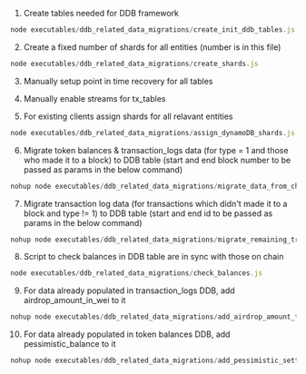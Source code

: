 1. Create tables needed for DDB framework

``` node.js
node executables/ddb_related_data_migrations/create_init_ddb_tables.js
```

2. Create a fixed number of shards for all entities (number is in this file)

``` node.js
node executables/ddb_related_data_migrations/create_shards.js
```

3. Manually setup point in time recovery for all tables

4. Manually enable streams for tx_tables

5. For existing clients assign shards for all relavant entities

``` node.js
node executables/ddb_related_data_migrations/assign_dynamoDB_shards.js
```

6. Migrate token balances & transaction_logs data (for type = 1 and those who made it to a block) to DDB table (start and end block number to be passed as params in the below command)

``` node.js
nohup node executables/ddb_related_data_migrations/migrate_data_from_chain_to_ddb.js startBlock endBlock &> nohup2.out&
```

7. Migrate transaction log data (for transactions which didn't made it to a block and type != 1) to DDB table (start and end id to be passed as params in the below command)
   
``` node.js
nohup node executables/ddb_related_data_migrations/migrate_remaining_transaction_logs_data.js 1 335400 &
```

8. Script to check balances in DDB table are in sync with those on chain

``` node.js
node executables/ddb_related_data_migrations/check_balances.js
```

9. For data already populated in transaction_logs DDB, add airdrop_amount_in_wei to it 

``` node.js
nohup node executables/ddb_related_data_migrations/add_airdrop_amount_to_existing_ddb_data.js shardName &> nohup3.out&
```

10. For data already populated in token balances DDB, add pessimistic_balance to it 

``` node.js
nohup node executables/ddb_related_data_migrations/add_pessimistic_settled_balance_to_existing_ddb_data.js shardName &> nohup4.out&
```
